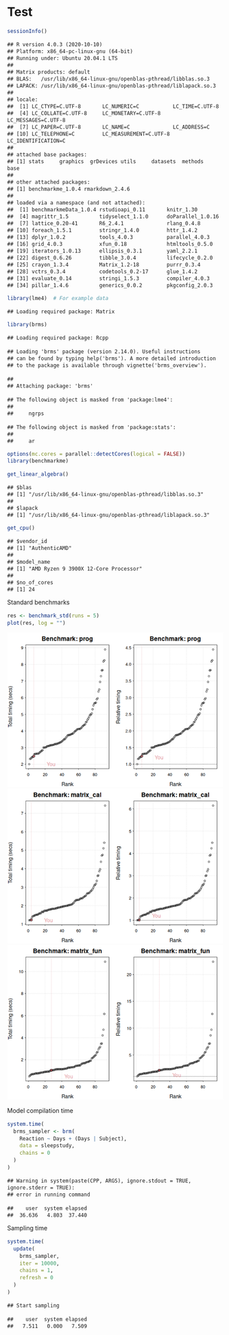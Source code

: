 Test
================

``` r
sessionInfo()
```

    ## R version 4.0.3 (2020-10-10)
    ## Platform: x86_64-pc-linux-gnu (64-bit)
    ## Running under: Ubuntu 20.04.1 LTS
    ## 
    ## Matrix products: default
    ## BLAS:   /usr/lib/x86_64-linux-gnu/openblas-pthread/libblas.so.3
    ## LAPACK: /usr/lib/x86_64-linux-gnu/openblas-pthread/liblapack.so.3
    ## 
    ## locale:
    ##  [1] LC_CTYPE=C.UTF-8       LC_NUMERIC=C           LC_TIME=C.UTF-8       
    ##  [4] LC_COLLATE=C.UTF-8     LC_MONETARY=C.UTF-8    LC_MESSAGES=C.UTF-8   
    ##  [7] LC_PAPER=C.UTF-8       LC_NAME=C              LC_ADDRESS=C          
    ## [10] LC_TELEPHONE=C         LC_MEASUREMENT=C.UTF-8 LC_IDENTIFICATION=C   
    ## 
    ## attached base packages:
    ## [1] stats     graphics  grDevices utils     datasets  methods   base     
    ## 
    ## other attached packages:
    ## [1] benchmarkme_1.0.4 rmarkdown_2.4.6  
    ## 
    ## loaded via a namespace (and not attached):
    ##  [1] benchmarkmeData_1.0.4 rstudioapi_0.11       knitr_1.30           
    ##  [4] magrittr_1.5          tidyselect_1.1.0      doParallel_1.0.16    
    ##  [7] lattice_0.20-41       R6_2.4.1              rlang_0.4.8          
    ## [10] foreach_1.5.1         stringr_1.4.0         httr_1.4.2           
    ## [13] dplyr_1.0.2           tools_4.0.3           parallel_4.0.3       
    ## [16] grid_4.0.3            xfun_0.18             htmltools_0.5.0      
    ## [19] iterators_1.0.13      ellipsis_0.3.1        yaml_2.2.1           
    ## [22] digest_0.6.26         tibble_3.0.4          lifecycle_0.2.0      
    ## [25] crayon_1.3.4          Matrix_1.2-18         purrr_0.3.4          
    ## [28] vctrs_0.3.4           codetools_0.2-17      glue_1.4.2           
    ## [31] evaluate_0.14         stringi_1.5.3         compiler_4.0.3       
    ## [34] pillar_1.4.6          generics_0.0.2        pkgconfig_2.0.3

``` r
library(lme4)  # For example data
```

    ## Loading required package: Matrix

``` r
library(brms)
```

    ## Loading required package: Rcpp

    ## Loading 'brms' package (version 2.14.0). Useful instructions
    ## can be found by typing help('brms'). A more detailed introduction
    ## to the package is available through vignette('brms_overview').

    ## 
    ## Attaching package: 'brms'

    ## The following object is masked from 'package:lme4':
    ## 
    ##     ngrps

    ## The following object is masked from 'package:stats':
    ## 
    ##     ar

``` r
options(mc.cores = parallel::detectCores(logical = FALSE))
library(benchmarkme)
```

``` r
get_linear_algebra()
```

    ## $blas
    ## [1] "/usr/lib/x86_64-linux-gnu/openblas-pthread/libblas.so.3"
    ## 
    ## $lapack
    ## [1] "/usr/lib/x86_64-linux-gnu/openblas-pthread/liblapack.so.3"

``` r
get_cpu()
```

    ## $vendor_id
    ## [1] "AuthenticAMD"
    ## 
    ## $model_name
    ## [1] "AMD Ryzen 9 3900X 12-Core Processor"
    ## 
    ## $no_of_cores
    ## [1] 24

Standard benchmarks

``` r
res <- benchmark_std(runs = 5)
plot(res, log = "")
```

![](Ubuntu%2020.04.1%20LTS_files/figure-gfm/unnamed-chunk-4-1.png)<!-- -->![](Ubuntu%2020.04.1%20LTS_files/figure-gfm/unnamed-chunk-4-2.png)<!-- -->![](Ubuntu%2020.04.1%20LTS_files/figure-gfm/unnamed-chunk-4-3.png)<!-- -->

Model compilation time

``` r
system.time(
  brms_sampler <- brm(
    Reaction ~ Days + (Days | Subject), 
    data = sleepstudy, 
    chains = 0
  )
)
```

    ## Warning in system(paste(CPP, ARGS), ignore.stdout = TRUE, ignore.stderr = TRUE):
    ## error in running command

    ##    user  system elapsed 
    ##  36.636   4.803  37.440

Sampling time

``` r
system.time(
  update(
    brms_sampler, 
    iter = 10000, 
    chains = 1, 
    refresh = 0
  )
)
```

    ## Start sampling

    ##    user  system elapsed 
    ##   7.511   0.000   7.509
